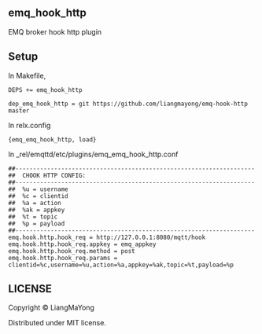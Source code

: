## emq_hook_http
EMQ broker hook http plugin
## Setup
In Makefile,
```
DEPS += emq_hook_http

dep_emq_hook_http = git https://github.com/liangmayong/emq-hook-http master
```
In relx.config
```
{emq_emq_hook_http, load}
```
In _rel/emqttd/etc/plugins/emq_emq_hook_http.conf
```
##--------------------------------------------------------------------
##  CHOOK HTTP CONFIG:
##--------------------------------------------------------------------
##  %u = username
##  %c = clientid
##  %a = action
##  %ak = appkey
##  %t = topic
##  %p = payload
##--------------------------------------------------------------------
emq.hook.http.hook_req = http://127.0.0.1:8080/mqtt/hook
emq.hook.http.hook_req.appkey = emq_appkey
emq.hook.http.hook_req.method = post
emq.hook.http.hook_req.params = clientid=%c,username=%u,action=%a,appkey=%ak,topic=%t,payload=%p
```
## LICENSE
Copyright © LiangMaYong

Distributed under MIT license.
